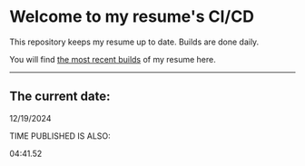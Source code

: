 # Welcome to my resume's CI/CD
This repository keeps my resume up to date. Builds are done daily.
  
You will find [the most recent builds](output/) of my resume here.
* * *
 
## The current date:  
 12/19/2024 
   
  
  
 TIME PUBLISHED IS ALSO: 
  
 04:41.52 
  
  
